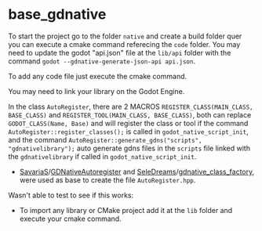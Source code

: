 # base_gdnative

To start the project go to the folder `native` and create a build folder quer you can execute a cmake command referecing the `code` folder. You may need to update the godot "api.json" file at the `lib/api` folder with the command ```godot --gdnative-generate-json-api api.json```.

To add any code file just execute the cmake command.

You may need to link your library on the Godot Engine.

In the class `AutoRegister`, there are 2 MACROS `REGISTER_CLASS(MAIN_CLASS, BASE_CLASS)` and `REGISTER_TOOL(MAIN_CLASS, BASE_CLASS)`, both can replace `GODOT_CLASS(Name, Base)` and will register the class or tool if the command `AutoRegister::register_classes();` is called in `godot_native_script_init`, and the command `AutoRegister::generate_gdns("scripts", "gdnativelibrary");` auto generate gdns files in the `scripts` file linked with the `gdnativelibrary` if called in `godot_native_script_init`.

* [SavariaS](https://github.com/SavariaS)/[GDNativeAutoregister](https://github.com/SavariaS/GDNativeAutoregister) and [SeleDreams](https://github.com/SeleDreams)/[gdnative_class_factory](https://github.com/SeleDreams/gdnative_class_factory), were used as base to create the file `AutoRegister.hpp`.

Wasn't able to test to see if this works:

 * To import any library or CMake project add it at the `lib` folder and execute your cmake command.
